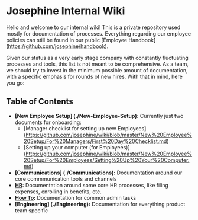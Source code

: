 # Josephine Internal Wiki

Hello and welcome to our internal wiki! This is a private repository used mostly for documentation of processes. Everything regarding our employee policies can still be found in our public [Employee Handbook] (https://github.com/josephine/handbook). 

Given our status as a very early stage company with constantly fluctuating processes and tools, this list is not meant to be comprehensive. As a team, we should try to invest in the minimum possible amount of documentation, with a specific emphasis for rounds of new hires. With that in mind, here you go: 

## Table of Contents

- **[New Employee Setup] (./New-Employee-Setup):**
   Currently just two documents for onboarding: 
  - [Manager checklist for setting up new Employees] (https://github.com/josephine/wiki/blob/master/New%20Employee%20Setup/For%20Managers/First%20Day%20Checklist.md)
  - [Setting up your computer (for Employees)] (https://github.com/josephine/wiki/blob/master/New%20Employee%20Setup/For%20Employees/Setting%20Up%20Your%20Computer.md)
- **[Communications] (./Communications):**
   Documentation around our core commmunication tools and channels
- **[HR](./HR):**
   Documentation around some core HR processes, like filing expenses, enrolling in benefits, etc. 
- **[How To](./Product-Tutorials):**
   Documentation for common admin tasks
- **[Engineering] (./Engineering):**
   Documentation for everything product team specific

